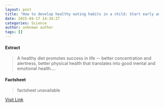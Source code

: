 ```yaml
---
layout: post
title: "How to develop healthy eating habits in a child: Start early and eat your vegetables"
date: 2015-04-17 14:34:27
categories: Science
author: unknown author
tags: []
---
```



#### Extract
>A healthy diet promotes success in life -- better concentration and alertness, better physical health that translates into good mental and emotional health....

#### Factsheet
>factsheet unavailable

[Visit Link](http://feeds.sciencedaily.com/~r/sciencedaily/~3/y5OMfzjlN5g/150417103427.htm)


